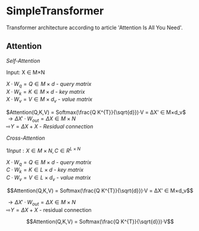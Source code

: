 # SimpleTransformer

Transformer architecture according to article 'Attention Is All You Need'.


## Attention

*Self-Attention*

Input: X ∈ M×N 

$`X·W_{q} = Q ∈ M×d`$ - *query matrix*<br/>
$`X·W_{k} = K ∈ M×d`$ - *key matrix*<br/>
$`X·W_{v} = V ∈ M×d_{v}`$ - *value matrix*<br/>

$`Attention(Q,K,V) = Softmax(\frac{Q K^{T}}{\sqrt{d}})·V = ΔX' ∈ M×d_v`$<br/>
$`→ ΔX'·W_{out} = ΔX ∈ M×N`$<br/>
$`⇨ Y = ΔX + X`$ - *Residual connection*<br/>

*Cross-Attention*

$`1Input: X ∈ M×N, C ∈ ⁠ R^{L×N}`$

$`X·W_q = Q ∈ M×d`$ - *query matrix*<br/>
$`C·W_k = K ∈ L×d`$ - *key matrix*<br/>
$`C·W_v = V ∈ L×d_v`$ - *value matrix*<br/>

```math
Attention(Q,K,V) = Softmax(\frac{Q K^{T}}{\sqrt{d}})·V = ΔX' ∈ M×d_v
```
$`→ ΔX'·W_{out} = ΔX ∈ M×N`$<br/>
$`⇨ Y = ΔX + X`$ - residual connection

```math
Attention(Q,K,V) = Softmax(\frac{Q K^{T}}{\sqrt{d}})·V
```
